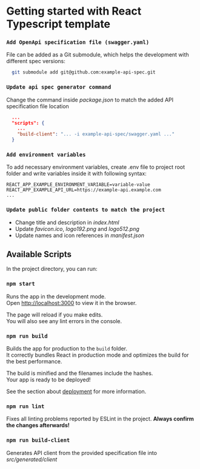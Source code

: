 # Getting started with React Typescript template

### `Add OpenApi specification file (swagger.yaml)`

File can be added as a Git submodule, which helps the development with different spec versions:

```sh
  git submodule add git@github.com:example-api-spec.git
```

### `Update api spec generator command`

Change the command inside *package.json* to match the added API specification file location

```json
  ...
  "scripts": {
    ...
    "build-client": "... -i example-api-spec/swagger.yaml ..."
  }
```

### `Add environment variables`

To add necessary environment variables, create .env file to project root folder and write variables inside it with following syntax:

```
REACT_APP_EXAMPLE_ENVIRONMENT_VARIABLE=variable-value
REACT_APP_EXAMPLE_API_URL=https://example-api.example.com
...
```

### `Update public folder contents to match the project`

* Change title and description in *index.html*
* Update *favicon.ico*, *logo192.png* and *logo512.png*
* Update names and icon references in *manifest.json*

## Available Scripts

In the project directory, you can run:

### `npm start`

Runs the app in the development mode.\
Open [http://localhost:3000](http://localhost:3000) to view it in the browser.

The page will reload if you make edits.\
You will also see any lint errors in the console.

### `npm run build`

Builds the app for production to the `build` folder.\
It correctly bundles React in production mode and optimizes the build for the best performance.

The build is minified and the filenames include the hashes.\
Your app is ready to be deployed!

See the section about [deployment](https://facebook.github.io/create-react-app/docs/deployment) for more information.

### `npm run lint`

Fixes all linting problems reported by ESLint in the project.
**Always confirm the changes afterwards!**

### `npm run build-client`

Generates API client from the provided specification file into *src/generated/client*
